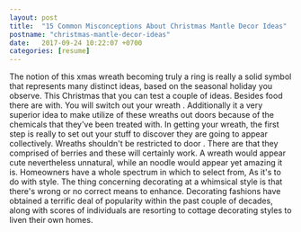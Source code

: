 ```yaml
---
layout: post
title:  "15 Common Misconceptions About Christmas Mantle Decor Ideas"
postname: "christmas-mantle-decor-ideas"
date:   2017-09-24 10:22:07 +0700
categories: [resume]
---
```

The notion of this xmas wreath becoming truly a ring is really a solid symbol that represents many distinct ideas, based on the seasonal holiday you observe. This Christmas that you can test a couple of ideas. Besides food there are with. You will switch out your wreath . Additionally it a very superior idea to make utilize of these wreaths out doors because of the chemicals that they've been treated with. In getting your wreath, the first step is really to set out your stuff to discover they are going to appear collectively. Wreaths shouldn't be restricted to door . There are that they comprised of berries and these will certainly work. A wreath would appear cute nevertheless unnatural, while an noodle would appear yet amazing it is. Homeowners have a whole spectrum in which to select from, As it's to do with style. The thing concerning decorating at a whimsical style is that there's wrong or no correct means to enhance. Decorating fashions have obtained a terrific deal of popularity within the past couple of decades, along with scores of individuals are resorting to cottage decorating styles to liven their own homes.
